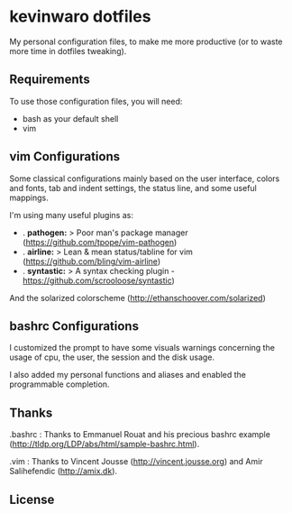 kevinwaro  dotfiles
===================

My personal configuration files, to make me more productive
(or to waste more time in dotfiles tweaking).


Requirements
------------

To use those configuration files, you will need:

* bash as your default shell
* vim 

vim Configurations
------------------

Some classical configurations mainly based on the user interface, 
colors and fonts, tab and indent settings, the status line, and
some useful mappings.

I'm using many useful plugins as: 
* . **pathogen:** > Poor man's package manager (https://github.com/tpope/vim-pathogen)
* . **airline:** > Lean & mean status/tabline for vim (https://github.com/bling/vim-airline)
* . **syntastic:** > A syntax checking plugin -https://github.com/scrooloose/syntastic)

And the solarized colorscheme (http://ethanschoover.com/solarized)

bashrc Configurations
---------------------

I customized the prompt to have some visuals warnings concerning the 
usage of cpu, the user, the session and the disk usage. 

I also added my personal functions and aliases and enabled the programmable 
completion. 

Thanks
------

.bashrc : Thanks to Emmanuel Rouat and his precious bashrc example (http://tldp.org/LDP/abs/html/sample-bashrc.html).

.vim : Thanks to Vincent Jousse (http://vincent.jousse.org) and Amir Salihefendic (http://amix.dk).


License
-------



